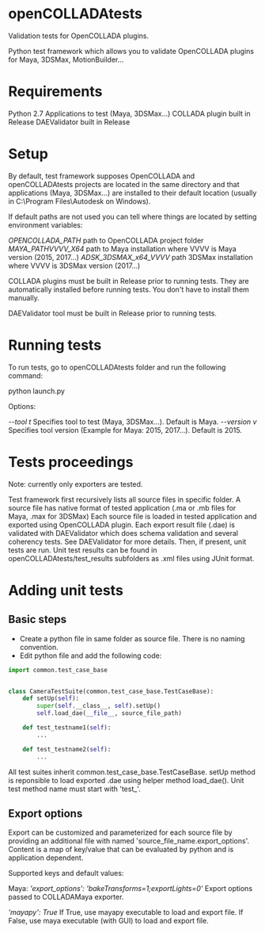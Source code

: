 # openCOLLADAtests
Validation tests for OpenCOLLADA plugins.

Python test framework which allows you to validate OpenCOLLADA plugins for Maya, 3DSMax, MotionBuilder...

# Requirements

Python 2.7
Applications to test (Maya, 3DSMax...)
COLLADA plugin built in Release
DAEValidator built in Release

# Setup

By default, test framework supposes OpenCOLLADA and openCOLLADAtests projects are located in the same directory and that applications (Maya, 3DSMax...) are installed to their default location (usually in C:\Program Files\Autodesk on Windows).

If default paths are not used you can tell where things are located by setting environment variables:

*OPENCOLLADA_PATH* path to OpenCOLLADA project folder
*MAYA_PATHVVVV_X64* path to Maya installation where VVVV is Maya version (2015, 2017...)
*ADSK_3DSMAX_x64_VVVV* path 3DSMax installation where VVVV is 3DSMax version (2017...)

COLLADA plugins must be built in Release prior to running tests. They are automatically installed before running tests. You don't have to install them manually.

DAEValidator tool must be built in Release prior to running tests.

# Running tests

To run tests, go to openCOLLADAtests folder and run the following command:

python launch.py

Options:

*--tool t* Specifies tool to test (Maya, 3DSMax...). Default is Maya.
*--version v* Specifies tool version (Example for Maya: 2015, 2017...). Default is 2015.

# Tests proceedings

Note: currently only exporters are tested.

Test framework first recursively lists all source files in specific folder. A source file has native format of tested application (.ma or .mb files for Maya, .max for 3DSMax)
Each source file is loaded in tested application and exported using OpenCOLLADA plugin.
Each export result file (.dae) is validated with DAEValidator which does schema validation and several coherency tests. See DAEValidator for more details.
Then, if present, unit tests are run.
Unit test results can be found in openCOLLADAtests/test_results subfolders as .xml files using JUnit format.

# Adding unit tests

## Basic steps

- Create a python file in same folder as source file. There is no naming convention.
- Edit python file and add the following code:

```python
import common.test_case_base


class CameraTestSuite(common.test_case_base.TestCaseBase):
    def setUp(self):
        super(self.__class__, self).setUp()
        self.load_dae(__file__, source_file_path)

    def test_testname1(self):
    	...

    def test_testname2(self):
    	...
```

All test suites inherit common.test_case_base.TestCaseBase.
setUp method is reponsible to load exported .dae using helper method load_dae().
Unit test method name must start with 'test_'.

## Export options

Export can be customized and parameterized for each source file by providing an additional file with named 'source_file_name.export_options'.
Content is a map of key/value that can be evaluated by python and is application dependent.

Supported keys and default values:

Maya:
*'export_options': 'bakeTransforms=1;exportLights=0'*
Export options passed to COLLADAMaya exporter.

*'mayapy': True*
If True, use mayapy executable to load and export file. If False, use maya executable (with GUI) to load and export file.
